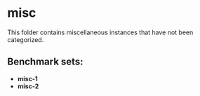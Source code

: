 # misc
This folder contains miscellaneous instances that have not been categorized.

## Benchmark sets:

* __misc-1__
* __misc-2__